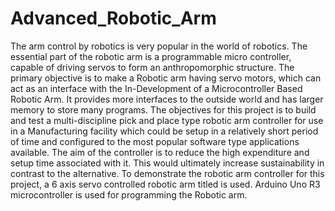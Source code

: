 # Advanced_Robotic_Arm

The arm control by robotics is very popular in the world of robotics. The essential part of the robotic arm is a programmable micro controller, capable of driving servos to form an anthropomorphic structure. 
The primary objective is to make a Robotic arm having servo motors, which can act as an interface with the In-Development of a Microcontroller Based Robotic Arm. It provides more interfaces to the outside world and has larger memory to store many programs.
The objectives for this project is to build and test a multi-discipline pick and place type robotic arm controller for use in a Manufacturing facility which could be setup in a relatively short period of time and configured to the most popular software type applications available. The aim of the controller is to reduce the high expenditure and setup time associated with it. This would ultimately increase sustainability in contrast to the alternative. To demonstrate the robotic arm controller for this project, a 6 axis servo controlled robotic arm titled is used. Arduino Uno R3 microcontroller is used for programming the Robotic arm.
